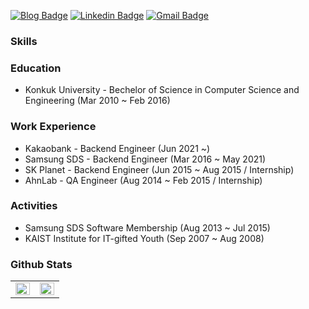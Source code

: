 [![Blog Badge](http://img.shields.io/badge/-Blog-black?style=flat-square&logo=github&link=https://dev-aiden.com/)](https://dev-aiden.com)
[![Linkedin Badge](https://img.shields.io/badge/-LinkedIn-blue?style=flat-square&logo=Linkedin&logoColor=white&link=https://www.linkedin.com/in/gwangyong-jeong)](https://www.linkedin.com/in/gwangyong-jeong)
[![Gmail Badge](https://img.shields.io/badge/Gmail-d14836?style=flat-square&logo=Gmail&logoColor=white&link=mailto:tyjk32@gmail.com)](mailto:tyjk32@gmail.com)
	

### Skills

### Education
* Konkuk University - Bechelor of Science in Computer Science and Engineering (Mar 2010 ~ Feb 2016)

### Work Experience
* Kakaobank - Backend Engineer (Jun 2021 ~)
* Samsung SDS - Backend Engineer (Mar 2016 ~ May 2021)
* SK Planet - Backend Engineer (Jun 2015 ~ Aug 2015 / Internship)
* AhnLab - QA Engineer (Aug 2014 ~ Feb 2015 / Internship)

### Activities
* Samsung SDS Software Membership (Aug 2013 ~ Jul 2015)
* KAIST Institute for IT-gifted Youth (Sep 2007 ~ Aug 2008)

### Github Stats  
<table><tr><td valign="top" width="50%">
<img src="https://github-readme-stats.vercel.app/api?username=dev-aiden&show_icons=true&count_private=true&hide_border=true" align="left" style="width: 100%" />
</td><td valign="top" width="50%">
<img src="https://github-readme-stats.vercel.app/api/top-langs/?username=dev-aiden&hide_border=true&layout=compact" align="left" style="width: 100%" />
</td></tr></table>  
<br/>  

<!--
**dev-aiden/dev-aiden** is a ✨ _special_ ✨ repository because its `README.md` (this file) appears on your GitHub profile.

Here are some ideas to get you started:

- 🔭 I’m currently working on ...
- 🌱 I’m currently learning ...
- 👯 I’m looking to collaborate on ...
- 🤔 I’m looking for help with ...
- 💬 Ask me about ...
- 📫 How to reach me: ...
- 😄 Pronouns: ...
- ⚡ Fun fact: ...
-->
